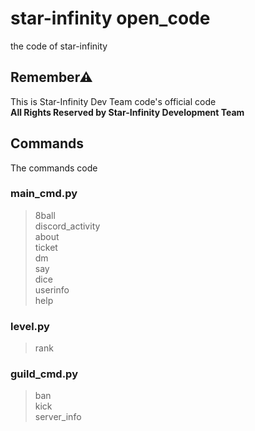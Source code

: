 # star-infinity open_code
the code of star-infinity<br>

## Remember⚠
This is Star-Infinity Dev Team code's official code<br>
**All Rights Reserved by Star-Infinity Development Team**

## Commands
The commands code<br>
### main_cmd.py
> 8ball<br>
> discord_activity<br>
> about<br>
> ticket<br>
> dm<br>
> say<br>
> dice<br>
> userinfo<br>
> help<br>
### level.py
> rank<br>
### guild_cmd.py
> ban<br>
> kick<br>
> server_info<br>
> 

